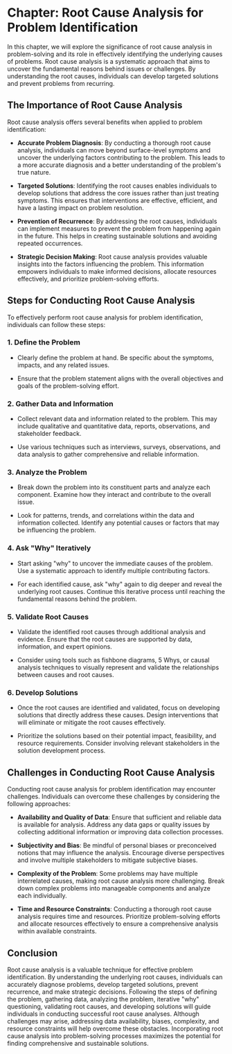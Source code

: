 Chapter: Root Cause Analysis for Problem Identification
=======================================================

In this chapter, we will explore the significance of root cause analysis in problem-solving and its role in effectively identifying the underlying causes of problems. Root cause analysis is a systematic approach that aims to uncover the fundamental reasons behind issues or challenges. By understanding the root causes, individuals can develop targeted solutions and prevent problems from recurring.

The Importance of Root Cause Analysis
-------------------------------------

Root cause analysis offers several benefits when applied to problem identification:

* **Accurate Problem Diagnosis**: By conducting a thorough root cause analysis, individuals can move beyond surface-level symptoms and uncover the underlying factors contributing to the problem. This leads to a more accurate diagnosis and a better understanding of the problem's true nature.

* **Targeted Solutions**: Identifying the root causes enables individuals to develop solutions that address the core issues rather than just treating symptoms. This ensures that interventions are effective, efficient, and have a lasting impact on problem resolution.

* **Prevention of Recurrence**: By addressing the root causes, individuals can implement measures to prevent the problem from happening again in the future. This helps in creating sustainable solutions and avoiding repeated occurrences.

* **Strategic Decision Making**: Root cause analysis provides valuable insights into the factors influencing the problem. This information empowers individuals to make informed decisions, allocate resources effectively, and prioritize problem-solving efforts.

Steps for Conducting Root Cause Analysis
----------------------------------------

To effectively perform root cause analysis for problem identification, individuals can follow these steps:

### 1. Define the Problem

* Clearly define the problem at hand. Be specific about the symptoms, impacts, and any related issues.

* Ensure that the problem statement aligns with the overall objectives and goals of the problem-solving effort.

### 2. Gather Data and Information

* Collect relevant data and information related to the problem. This may include qualitative and quantitative data, reports, observations, and stakeholder feedback.

* Use various techniques such as interviews, surveys, observations, and data analysis to gather comprehensive and reliable information.

### 3. Analyze the Problem

* Break down the problem into its constituent parts and analyze each component. Examine how they interact and contribute to the overall issue.

* Look for patterns, trends, and correlations within the data and information collected. Identify any potential causes or factors that may be influencing the problem.

### 4. Ask "Why" Iteratively

* Start asking "why" to uncover the immediate causes of the problem. Use a systematic approach to identify multiple contributing factors.

* For each identified cause, ask "why" again to dig deeper and reveal the underlying root causes. Continue this iterative process until reaching the fundamental reasons behind the problem.

### 5. Validate Root Causes

* Validate the identified root causes through additional analysis and evidence. Ensure that the root causes are supported by data, information, and expert opinions.

* Consider using tools such as fishbone diagrams, 5 Whys, or causal analysis techniques to visually represent and validate the relationships between causes and root causes.

### 6. Develop Solutions

* Once the root causes are identified and validated, focus on developing solutions that directly address these causes. Design interventions that will eliminate or mitigate the root causes effectively.

* Prioritize the solutions based on their potential impact, feasibility, and resource requirements. Consider involving relevant stakeholders in the solution development process.

Challenges in Conducting Root Cause Analysis
--------------------------------------------

Conducting root cause analysis for problem identification may encounter challenges. Individuals can overcome these challenges by considering the following approaches:

* **Availability and Quality of Data**: Ensure that sufficient and reliable data is available for analysis. Address any data gaps or quality issues by collecting additional information or improving data collection processes.

* **Subjectivity and Bias**: Be mindful of personal biases or preconceived notions that may influence the analysis. Encourage diverse perspectives and involve multiple stakeholders to mitigate subjective biases.

* **Complexity of the Problem**: Some problems may have multiple interrelated causes, making root cause analysis more challenging. Break down complex problems into manageable components and analyze each individually.

* **Time and Resource Constraints**: Conducting a thorough root cause analysis requires time and resources. Prioritize problem-solving efforts and allocate resources effectively to ensure a comprehensive analysis within available constraints.

Conclusion
----------

Root cause analysis is a valuable technique for effective problem identification. By understanding the underlying root causes, individuals can accurately diagnose problems, develop targeted solutions, prevent recurrence, and make strategic decisions. Following the steps of defining the problem, gathering data, analyzing the problem, iterative "why" questioning, validating root causes, and developing solutions will guide individuals in conducting successful root cause analyses. Although challenges may arise, addressing data availability, biases, complexity, and resource constraints will help overcome these obstacles. Incorporating root cause analysis into problem-solving processes maximizes the potential for finding comprehensive and sustainable solutions.
